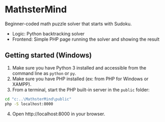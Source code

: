 # MathsterMind

Beginner-coded math puzzle solver that starts with Sudoku.

- Logic: Python backtracking solver
- Frontend: Simple PHP page running the solver and showing the result

## Getting started (Windows)

1. Make sure you have Python 3 installed and accessible from the command line as `python` or `py`.
2. Make sure you have PHP installed (ex: from PHP for Windows or XAMPP).
3. From a terminal, start the PHP built-in server in the `public` folder:

```cmd
cd "c:..\MathsterMind\public"
php -S localhost:8000
```

4. Open http://localhost:8000 in your browser.
